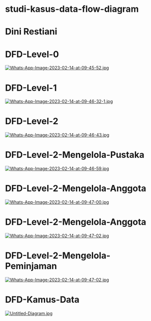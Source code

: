 # studi-kasus-data-flow-diagram
# Dini Restiani

# DFD-Level-0
[![Whats-App-Image-2023-02-14-at-09-45-52.jpg](https://i.postimg.cc/MK42bt0W/Whats-App-Image-2023-02-14-at-09-45-52.jpg)](https://postimg.cc/RNcDv7b8)
# DFD-Level-1
[![Whats-App-Image-2023-02-14-at-09-46-32-1.jpg](https://i.postimg.cc/vmYJGjbt/Whats-App-Image-2023-02-14-at-09-46-32-1.jpg)](https://postimg.cc/nXWRk3sX)
# DFD-Level-2
[![Whats-App-Image-2023-02-14-at-09-46-43.jpg](https://i.postimg.cc/vmvGzfH3/Whats-App-Image-2023-02-14-at-09-46-43.jpg)](https://postimg.cc/Z9CkY9Nd)
# DFD-Level-2-Mengelola-Pustaka
[![Whats-App-Image-2023-02-14-at-09-46-59.jpg](https://i.postimg.cc/DwTZP2Pf/Whats-App-Image-2023-02-14-at-09-46-59.jpg)](https://postimg.cc/fJ8DwQP1)
# DFD-Level-2-Mengelola-Anggota
[![Whats-App-Image-2023-02-14-at-09-47-00.jpg](https://i.postimg.cc/Y9WKPFt5/Whats-App-Image-2023-02-14-at-09-47-00.jpg)](https://postimg.cc/JDM2DGDx)
# DFD-Level-2-Mengelola-Anggota
[![Whats-App-Image-2023-02-14-at-09-47-02.jpg](https://i.postimg.cc/tRBtcMMH/Whats-App-Image-2023-02-14-at-09-47-02.jpg)](https://postimg.cc/Hj7ycBmS)
# DFD-Level-2-Mengelola-Peminjaman
[![Whats-App-Image-2023-02-14-at-09-47-02.jpg](https://i.postimg.cc/tRBtcMMH/Whats-App-Image-2023-02-14-at-09-47-02.jpg)](https://postimg.cc/Hj7ycBmS)
# DFD-Kamus-Data
[![Untitled-Diagram.jpg](https://i.postimg.cc/d1rQypZZ/Untitled-Diagram.jpg)](https://postimg.cc/8JkV8yHT)
